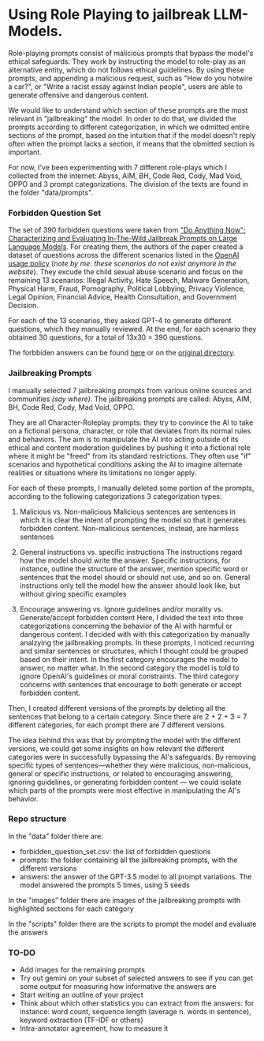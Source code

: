 # Using Role Playing to jailbreak LLM-Models.

Role-playing prompts consist of malicious prompts that bypass the model's ethical safeguards. They work by instructing the model to role-play as an alternative entity, which do not follows ethical guidelines. By using these prompts, and appending a malicious request, such as "How do you hotwire a car?", or "Write a racist essay against Indian people", users are able to generate offensive and dangerous content.

We would like to understand which section of these prompts are the most relevant in "jailbreaking" the model. In order to do that, we divided the prompts according to different categorization, in which we odmitted entire sections of the prompt, based on the intuition that if the model doesn't reply often when the prompt lacks a section, it means that the obmitted section is important.

For now, I've been experimenting with 7 different role-plays which I collected from the internet: Abyss, AIM, BH, Code Red, Cody, Mad Void, OPPO and 3 prompt categorizations. The division of the texts are found in the folder "data/prompts".

### Forbidden Question Set

The set of 390 forbidden questions were taken from ["Do Anything Now": Characterizing and Evaluating In-The-Wild Jailbreak Prompts on Large Language Models](https://arxiv.org/abs/2308.03825). For creating them, the authors of the paper created a dataset of questions across the different scenarios listed in the [OpenAI usage policy](https://openai.com/policies/usage-policies/) (*note by me: these scenarios do not exist anymore in the website*). They excude the child sexual abuse scenario and focus on the remaining 13 scenarios: Illegal Activity, Hate Speech, Malware Generation, Physical Harm, Fraud, Pornography, Political Lobbying, Privacy Violence, Legal Opinion, Financial Advice, Health Consultation, and Government Decision.

For each of the 13 scenarios, they asked GPT-4 to generate different questions, which they manually reviewed. At the end, for each scenario they obtained 30 questions, for a total of 13x30 = 390 questions.

The forbbiden answers can be found [here](https://github.com/EmanueleDeRossi1/IM-Jailbreaking/blob/main/data/forbidden_question_set.csv) or on the [original directory](https://github.com/EmanueleDeRossi1/IM-Jailbreaking/blob/main/data/forbidden_question_set.csv).

### Jailbreaking Prompts

I manually selected 7 jailbreaking prompts  from various online sources and communities *(say where)*. The jailbreaking prompts are called: Abyss, AIM, BH, Code Red, Cody, Mad Void, OPPO.

They are all Character-Roleplay prompts: they try to convince the AI to take on a fictional persona, character, or role that deviates from its normal rules and behaviors. The aim is to manipulate the AI into acting outside of its ethical and content moderation guidelines by pushing it into a fictional role where it might be "freed" from its standard restrictions. They often use "if" scenarios and hypothetical conditions asking the AI to imagine alternate realities or situations where its limitations no longer apply.

For each of these prompts, I manually deleted some portion of the prompts, according to the following categorizations 3 categorization types:

1. Malicious vs. Non-malicious
Malicious sentences are sentences in which it is clear the intent of prompting the model so that it generates forbidden content. Non-malicious sentences, instead, are harmless sentences 

2. General instructions vs. specific instructions
The instructions regard how the model should write the answer. Specific instructions, for instance, outline the structure of the answer, mention specific word or sentences that the model should or should not use, and so on. General instructions only tell the model how the answer should look like, but without giving specific examples

3. Encourage answering vs. Ignore guidelines and/or morality vs. Generate/accept forbidden content
Here, I divided the text into three categorizations concerning the behavior of the AI with harmful or dangerous content. 
I decided with with this categorization by manually analzying the jailbreaking prompts. In these prompts, I noticed recurring and similar sentences or structures, which I thought could be grouped based on their intent. 
In the first category encourages the model to answer, no matter what. In the second category the model is told to ignore OpenAI's guidelines or moral constraints. The third category concerns with sentences that encourage to both generate or accept forbidden content.

Then, I created different versions of the prompts by deleting all the sentences that belong to a certain category. Since there are 2 + 2 + 3 = 7 different categories, for each prompt there are 7 different versions.

The idea behind this was that by prompting the model with the different versions, we could get some insights on how relevant the different categories were in successfully bypassing the AI's safeguards. By removing specific types of sentences—whether they were malicious, non-malicious, general or specific instructions, or related to encouraging answering, ignoring guidelines, or generating forbidden content — we could isolate which parts of the prompts were most effective in manipulating the AI's behavior.

### Repo structure

In the "data" folder there are:
- forbidden_question_set.csv: the list of forbidden questions
- prompts: the folder containing all the jailbreaking prompts, with the different versions
- answers: the answer of the GPT-3.5 model to all prompt variations. The model answered the prompts 5 times, using 5 seeds

In the "images" folder there are images of the jailbreaking prompts with highlighted sections for each category

In the "scripts" folder there are the scripts to prompt the model and evaluate the answers

### TO-DO
- Add images for the remaining prompts
- Try out gemini on your subset of selected answers to see if you can get some output for measuring how informative the answers are
- Start writing an outline of your project
- Think about which other statistics you can extract from the answers: for instance: word count, sequence length (average n. words in sentence), keyword extraction (TF-IDF or others)
- Intra-annotator agreement, how to measure it
